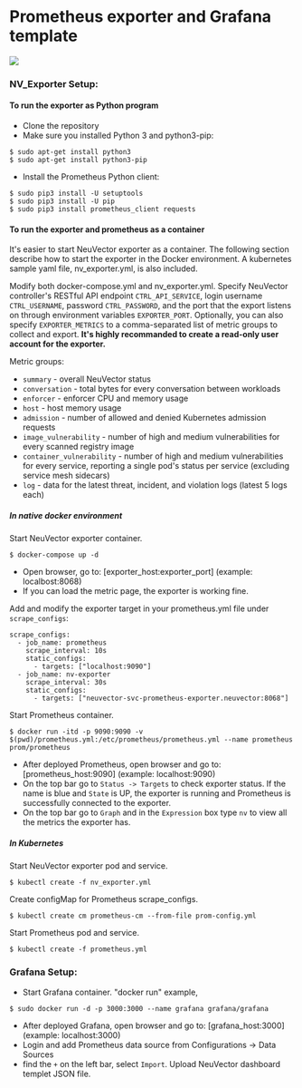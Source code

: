 # Prometheus exporter and Grafana template

![](nv_grafana.png)

### NV_Exporter Setup:

#### To run the exporter as Python program
- Clone the repository
- Make sure you installed Python 3 and python3-pip:
```
$ sudo apt-get install python3
$ sudo apt-get install python3-pip
```
- Install the Prometheus Python client:
```
$ sudo pip3 install -U setuptools
$ sudo pip3 install -U pip
$ sudo pip3 install prometheus_client requests
```

#### To run the exporter and prometheus as a container
It's easier to start NeuVector exporter as a container. The following section describe how to start the exporter in the Docker environment. A kubernetes sample yaml file, nv_exporter.yml, is also included.

Modify both docker-compose.yml and nv_exporter.yml. Specify NeuVector controller's RESTful API endpoint `CTRL_API_SERVICE`, login username `CTRL_USERNAME`, password `CTRL_PASSWORD`, and the port that the export listens on through environment variables `EXPORTER_PORT`. Optionally, you can also specify `EXPORTER_METRICS` to a comma-separated list of metric groups to collect and export. **It's highly recommanded to create a read-only user account for the exporter.**

Metric groups:
- `summary` - overall NeuVector status
- `conversation` - total bytes for every conversation between workloads
- `enforcer` - enforcer CPU and memory usage
- `host` - host memory usage
- `admission` - number of allowed and denied Kubernetes admission requests
- `image_vulnerability` - number of high and medium vulnerabilities for every scanned registry image
- `container_vulnerability` - number of high and medium vulnerabilities for every service, reporting a single pod's status per service (excluding service mesh sidecars)
- `log` - data for the latest threat, incident, and violation logs (latest 5 logs each)


##### In native docker environment

Start NeuVector exporter container.
```
$ docker-compose up -d
```
- Open browser, go to: [exporter_host:exporter_port] (example: localbost:8068)
- If you can load the metric page, the exporter is working fine.


Add and modify the exporter target in your prometheus.yml file under `scrape_configs`:
```
scrape_configs:
  - job_name: prometheus
    scrape_interval: 10s
    static_configs:
      - targets: ["localhost:9090"]
  - job_name: nv-exporter
    scrape_interval: 30s
    static_configs:
      - targets: ["neuvector-svc-prometheus-exporter.neuvector:8068"]
```

Start Prometheus container.
```
$ docker run -itd -p 9090:9090 -v $(pwd)/prometheus.yml:/etc/prometheus/prometheus.yml --name prometheus prom/prometheus
```
- After deployed Prometheus, open browser and go to: [prometheus_host:9090] (example: localhost:9090)
- On the top bar go to `Status -> Targets` to check exporter status. If the name is blue and `State` is UP, the exporter is running and Prometheus is successfully connected to the exporter.
- On the top bar go to `Graph` and in the `Expression` box type `nv` to view all the metrics the exporter has.

##### In Kubernetes
Start NeuVector exporter pod and service.
```
$ kubectl create -f nv_exporter.yml
```

Create configMap for Prometheus scrape_configs.
```
$ kubectl create cm prometheus-cm --from-file prom-config.yml
```

Start Prometheus pod and service.
```
$ kubectl create -f prometheus.yml
```


### Grafana Setup:
- Start Grafana container. "docker run" example,
```
$ sudo docker run -d -p 3000:3000 --name grafana grafana/grafana
```
- After deployed Grafana, open browser and go to: [grafana_host:3000] (example: localhost:3000)
- Login and add Prometheus data source from Configurations -> Data Sources
- find the `+` on the left bar, select `Import`. Upload NeuVector dashboard templet JSON file.
